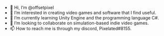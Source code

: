 - 👋 Hi, I’m @offsetpixel
- 👀 I’m interested in creating video games and software that I find useful.
- 🌱 I’m currently learning Unity Engine and the programming language C#.
- 💞️ I’m looking to collaborate on simulation-based indie video games.
- 📫 How to reach me is through my discord, Pixelated#8155.

<!---
offsetpixel/offsetpixel is a ✨ special ✨ repository because its `README.md` (this file) appears on your GitHub profile.
You can click the Preview link to take a look at your changes.
--->
